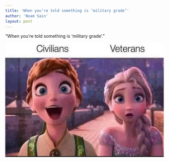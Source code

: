 ```yaml
---
title: 'When you’re told something is ‘military grade’'
author: 'Noam Sain'
layout: post
---
```


“When you’re told something is ‘military grade’.”

![When you’re told something is ‘military grade’](/assets/2022/2022-04-military-grade.jpg "When you’re told something is ‘military grade’")
